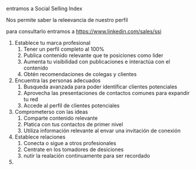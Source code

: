 entramos a Social Selling Index

Nos permite saber la releevancia de nuestro perfil

para consultarlo entramos a https://www.linkedin.com/sales/ssi

1. Establece tu marca profesional
	1. Tener un perfil completo al 100%
	2. Publica contenido relevante que te posiciones como lider
	3. Aumenta tu visibilidad con publicaciones e interactúa con el contenido
	4. Obtén recomendaciones de colegas y clientes
2. Encuentra las personas adecuados
	1. Busqueda avanzada para poder identificar clientes potenciales
	2. Aprovecha las presentaciones de contactos comunes para expandir tu red
	3. Accede al perfil de clientes potenciales
3. Comprometerso con las ideas
	1. Comparte contenido relevante
	2. Platica con tus contactos de primer nivel
	3. Utiliza información relevante al envar una invitación de conexión
4. Establece relaciones
	1. Conecta o sigue a otros profesionales
	2. Centrate en los tomadores de desiciones
	3. nutir la realación continuamente para ser recordado
5. 